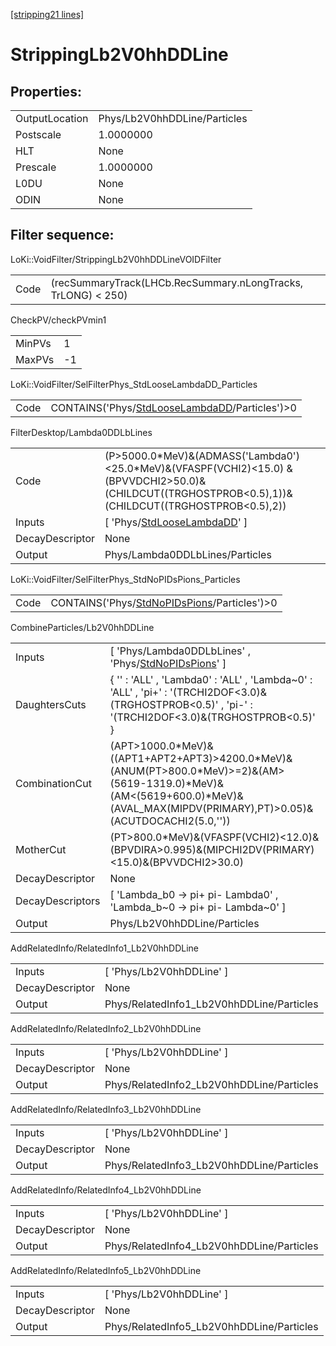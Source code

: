 [[stripping21 lines]](./stripping21-index)

# StrippingLb2V0hhDDLine

## Properties:

|                |                              |
|----------------|------------------------------|
| OutputLocation | Phys/Lb2V0hhDDLine/Particles |
| Postscale      | 1.0000000                    |
| HLT            | None                         |
| Prescale       | 1.0000000                    |
| L0DU           | None                         |
| ODIN           | None                         |

## Filter sequence:

LoKi::VoidFilter/StrippingLb2V0hhDDLineVOIDFilter

|      |                                                               |
|------|---------------------------------------------------------------|
| Code | (recSummaryTrack(LHCb.RecSummary.nLongTracks, TrLONG) \< 250) |

CheckPV/checkPVmin1

|        |     |
|--------|-----|
| MinPVs | 1   |
| MaxPVs | -1  |

LoKi::VoidFilter/SelFilterPhys_StdLooseLambdaDD_Particles

|      |                                                                                                  |
|------|--------------------------------------------------------------------------------------------------|
| Code | CONTAINS('Phys/[StdLooseLambdaDD](./stripping21-commonparticles-stdlooselambdadd)/Particles')\>0 |

FilterDesktop/Lambda0DDLbLines

|                 |                                                                                                                                                            |
|-----------------|------------------------------------------------------------------------------------------------------------------------------------------------------------|
| Code            | (P\>5000.0\*MeV)&(ADMASS('Lambda0')\<25.0\*MeV)&(VFASPF(VCHI2)\<15.0) &(BPVVDCHI2\>50.0)&(CHILDCUT((TRGHOSTPROB\<0.5),1))&(CHILDCUT((TRGHOSTPROB\<0.5),2)) |
| Inputs          | [ 'Phys/[StdLooseLambdaDD](./stripping21-commonparticles-stdlooselambdadd)' ]                                                                            |
| DecayDescriptor | None                                                                                                                                                       |
| Output          | Phys/Lambda0DDLbLines/Particles                                                                                                                            |

LoKi::VoidFilter/SelFilterPhys_StdNoPIDsPions_Particles

|      |                                                                                              |
|------|----------------------------------------------------------------------------------------------|
| Code | CONTAINS('Phys/[StdNoPIDsPions](./stripping21-commonparticles-stdnopidspions)/Particles')\>0 |

CombineParticles/Lb2V0hhDDLine

|                  |                                                                                                                                                                                           |
|------------------|-------------------------------------------------------------------------------------------------------------------------------------------------------------------------------------------|
| Inputs           | [ 'Phys/Lambda0DDLbLines' , 'Phys/[StdNoPIDsPions](./stripping21-commonparticles-stdnopidspions)' ]                                                                                     |
| DaughtersCuts    | { '' : 'ALL' , 'Lambda0' : 'ALL' , 'Lambda~0' : 'ALL' , 'pi+' : '(TRCHI2DOF\<3.0)&(TRGHOSTPROB\<0.5)' , 'pi-' : '(TRCHI2DOF\<3.0)&(TRGHOSTPROB\<0.5)' }                                   |
| CombinationCut   | (APT\>1000.0\*MeV)&((APT1+APT2+APT3)\>4200.0\*MeV)&(ANUM(PT\>800.0\*MeV)\>=2)&(AM\>(5619-1319.0)\*MeV)&(AM\<(5619+600.0)\*MeV)&(AVAL_MAX(MIPDV(PRIMARY),PT)\>0.05)&(ACUTDOCACHI2(5.0,'')) |
| MotherCut        | (PT\>800.0\*MeV)&(VFASPF(VCHI2)\<12.0)&(BPVDIRA\>0.995)&(MIPCHI2DV(PRIMARY)\<15.0)&(BPVVDCHI2\>30.0)                                                                                      |
| DecayDescriptor  | None                                                                                                                                                                                      |
| DecayDescriptors | [ 'Lambda_b0 -\> pi+ pi- Lambda0' , 'Lambda_b~0 -\> pi+ pi- Lambda~0' ]                                                                                                                 |
| Output           | Phys/Lb2V0hhDDLine/Particles                                                                                                                                                              |

AddRelatedInfo/RelatedInfo1_Lb2V0hhDDLine

|                 |                                           |
|-----------------|-------------------------------------------|
| Inputs          | [ 'Phys/Lb2V0hhDDLine' ]                |
| DecayDescriptor | None                                      |
| Output          | Phys/RelatedInfo1_Lb2V0hhDDLine/Particles |

AddRelatedInfo/RelatedInfo2_Lb2V0hhDDLine

|                 |                                           |
|-----------------|-------------------------------------------|
| Inputs          | [ 'Phys/Lb2V0hhDDLine' ]                |
| DecayDescriptor | None                                      |
| Output          | Phys/RelatedInfo2_Lb2V0hhDDLine/Particles |

AddRelatedInfo/RelatedInfo3_Lb2V0hhDDLine

|                 |                                           |
|-----------------|-------------------------------------------|
| Inputs          | [ 'Phys/Lb2V0hhDDLine' ]                |
| DecayDescriptor | None                                      |
| Output          | Phys/RelatedInfo3_Lb2V0hhDDLine/Particles |

AddRelatedInfo/RelatedInfo4_Lb2V0hhDDLine

|                 |                                           |
|-----------------|-------------------------------------------|
| Inputs          | [ 'Phys/Lb2V0hhDDLine' ]                |
| DecayDescriptor | None                                      |
| Output          | Phys/RelatedInfo4_Lb2V0hhDDLine/Particles |

AddRelatedInfo/RelatedInfo5_Lb2V0hhDDLine

|                 |                                           |
|-----------------|-------------------------------------------|
| Inputs          | [ 'Phys/Lb2V0hhDDLine' ]                |
| DecayDescriptor | None                                      |
| Output          | Phys/RelatedInfo5_Lb2V0hhDDLine/Particles |

